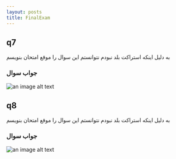 ```yaml
---
layout: posts
title: FinalExam
---
```


## q7

به دلیل اینکه استراکت بلد نبودم نتوانستم این سوال را موقع امتحان بنویسم 


### جواب سوال     

![an image alt text]({{babakbehkamkia.github.io}}/assets/images/7.jpg)


## q8

به دلیل اینکه استراکت بلد نبودم نتوانستم این سوال را موقع امتحان بنویسم 


### جواب سوال

![an image alt text]({{babakbehkamkia.github.io}}/assets/images/8.jpg)